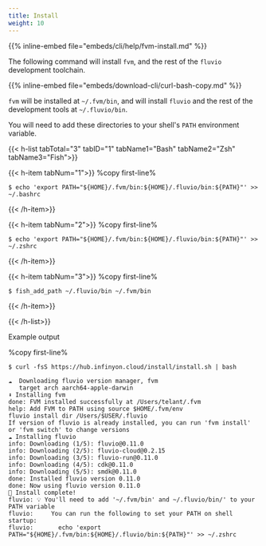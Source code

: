 ```yaml
---
title: Install 
weight: 10
---
```


{{% inline-embed file="embeds/cli/help/fvm-install.md" %}}

The following command will install `fvm`, and the rest of the `fluvio` development toolchain.

{{% inline-embed file="embeds/download-cli/curl-bash-copy.md" %}}

`fvm` will be installed at `~/.fvm/bin`, and will install `fluvio` and the rest of the development tools at `~/.fluvio/bin`.

You will need to add these directories to your shell's `PATH` environment variable.

{{< h-list tabTotal="3" tabID="1" tabName1="Bash" tabName2="Zsh" tabName3="Fish">}}

{{< h-item tabNum="1">}}
%copy first-line%
```shell
$ echo 'export PATH="${HOME}/.fvm/bin:${HOME}/.fluvio/bin:${PATH}"' >> ~/.bashrc
```
{{< /h-item>}}

{{< h-item tabNum="2">}}
%copy first-line%
```shell
$ echo 'export PATH="${HOME}/.fvm/bin:${HOME}/.fluvio/bin:${PATH}"' >> ~/.zshrc
```
{{< /h-item>}}

{{< h-item tabNum="3">}}
%copy first-line%
```shell
$ fish_add_path ~/.fluvio/bin ~/.fvm/bin
```
{{< /h-item>}}

{{< /h-list>}}

Example output

%copy first-line%
```shell
$ curl -fsS https://hub.infinyon.cloud/install/install.sh | bash

☁️  Downloading fluvio version manager, fvm
   target arch aarch64-apple-darwin
⬇️ Installing fvm
done: FVM installed successfully at /Users/telant/.fvm
help: Add FVM to PATH using source $HOME/.fvm/env
fluvio install dir /Users/$USER/.fluvio
If version of fluvio is already installed, you can run 'fvm install' or 'fvm switch' to change versions
☁️ Installing fluvio
info: Downloading (1/5): fluvio@0.11.0
info: Downloading (2/5): fluvio-cloud@0.2.15
info: Downloading (3/5): fluvio-run@0.11.0
info: Downloading (4/5): cdk@0.11.0
info: Downloading (5/5): smdk@0.11.0
done: Installed fluvio version 0.11.0
done: Now using fluvio version 0.11.0
🎉 Install complete!
fluvio: 💡 You'll need to add '~/.fvm/bin' and ~/.fluvio/bin/' to your PATH variable
fluvio:     You can run the following to set your PATH on shell startup:
fluvio:       echo 'export PATH="${HOME}/.fvm/bin:${HOME}/.fluvio/bin:${PATH}"' >> ~/.zshrc
```